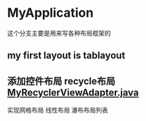 # MyApplication
这个分支主要是用来写各种布局框架的 
## my first layout is tablayout  
## 添加控件布局 recycle布局 [MyRecyclerViewAdapter.java](app/src/main/java/com/example/administrator/myapplication/recycler/MyRecyclerViewAdapter.java)
   实现网格布局
   线性布局
   瀑布布局列表